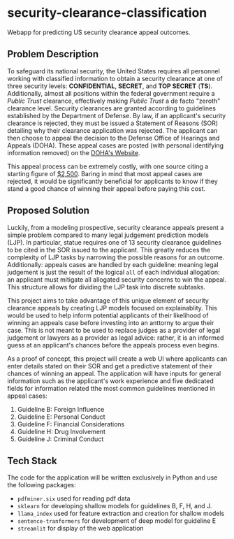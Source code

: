 # security-clearance-classification
Webapp for predicting US security clearance appeal outcomes.
## Problem Description
To safeguard its national security, the United States requires all personnel working with classified information to obtain a security clearance at one of three security levels: **CONFIDENTIAL**, **SECRET**, and **TOP SECRET** (**TS**). Additionally, almost all positions within the federal government require a *Public Trust* clearance, effectively making *Public Trust* a de facto "zeroth" clearance level. Security clearances are granted according to guidelines established by the Department of Defense. By law, if an applicant's security clearance is rejected, they must be issued a Statement of Reasons (SOR) detailing why their clearance application was rejected. The applicant can then choose to appeal the decision to the Defense Office of Hearings and Appeals (DOHA). These appeal cases are posted (with personal identifying information removed) on the [DOHA's Website](https://doha.ogc.osd.mil/Industrial-Security-Program/Industrial-Security-Clearance-Decisions/ISCR-Hearing-Decisions/).

This appeal process can be extremely costly, with one source citing a starting figure of [\$2,500](https://news.clearancejobs.com/2021/02/12/when-to-hire-a-security-clearance-lawyer-and-what-legal-fees-to-expect/). Baring in mind that most appeal cases are rejected, it would be significantly beneficial for applicants to know if they stand a good chance of winning their appeal before paying this cost. 

## Proposed Solution

Luckily, from a modeling prospective, security clearance appeals present a simple problem compared to many legal judgement prediction models (LJP). In particular, statue requires one of 13 security clearance guidelines to be cited in the SOR issued to the applicant. This greatly reduces the complexity of LJP tasks by narrowing the possible reasons for an outcome. Additionally: appeals cases are handled by each guideline: meaning legal judgement is just the result of the logical `all` of each individual allogation: an applicant must mitigate all allogated security concerns to win the appeal. This structure allows for dividing the LJP task into discrete subtasks.

This project aims to take advantage of this unique element of security clearance appeals by creating LJP models focused on explainablity. This would be used to help inform potential applicants of their likelihood of winning an appeals case before investing into an anttorny to argue their case. This is not meant to be used to replace judges as a provider of legal judgement or lawyers as a provider as legal advice: rather, it is an informed guess at an applicant's chances before the appeals process even begins.

As a proof of concept, this project will create a web UI where applicants can enter details stated on their SOR and get a predictive statement of their chances of winning an appeal. The application will have inputs for general information such as the applicant's work experience and five dedicated fields for information related tthe most common guidelines mentioned in appeal cases:

1. Guideline B: Foreign Influence
2. Guideline E: Personal Conduct
3. Guideline F: Financial Considerations
4. Guideline H: Drug Involvement
5. Guideline J: Criminal Conduct

## Tech Stack
The code for the application will be written exclusively in Python and use the following packages:
- `pdfminer.six` used for reading pdf data
- `sklearn` for developing shallow models for guidelines B, F, H, and J.
- `llama_index` used for feature extraction and creation for shallow models
- `sentence-tranformers` for development of deep model for guideline E
- `streamlit` for display of the web application
